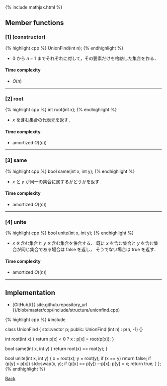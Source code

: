 {% include mathjax.html %}

## Member functions

### [1] (constructor)
{% highlight cpp %}
UnionFind(int n);
{% endhighlight %}

- $0$ から $n - 1$ までそれぞれに対して，その要素だけを格納した集合を作る．

#### Time complexity

- $O(n)$

---------------------------------------

### [2] root
{% highlight cpp %}
int root(int x);
{% endhighlight %}

- $x$ を含む集合の代表元を返す．

#### Time complexity

- amortized $O((n))$

---------------------------------------

### [3] same
{% highlight cpp %}
bool same(int x, int y);
{% endhighlight %}

- $x$ と $y$ が同一の集合に属するかどうかを返す．

#### Time complexity

- amortized $O((n))$

---------------------------------------

### [4] unite
{% highlight cpp %}
bool unite(int x, int y);
{% endhighlight %}

- $x$ を含む集合と $y$ を含む集合を併合する． 既に $x$ を含む集合と $y$ を含む集合が同じ集合である場合は false を返し， そうでない場合は true を返す．

#### Time complexity

- amortized $O((n))$

---------------------------------------

## Implementation

- [GitHub]({{ site.github.repository_url }}/blob/master/cpp/include/structure/unionfind.cpp)

{% highlight cpp %}
#include <vector>

class UnionFind {
  std::vector<int> p;
public:
  UnionFind (int n) : p(n, -1) {}

  int root(int x) {
    return p[x] < 0 ? x : p[x] = root(p[x]);
  }

  bool same(int x, int y) {
    return root(x) == root(y);
  }

  bool unite(int x, int y) {
    x = root(x); y = root(y);
    if (x == y) return false;
    if (p[y] < p[x]) std::swap(x, y);
    if (p[x] == p[y]) --p[x];
    p[y] = x;
    return true;
  }
};
{% endhighlight %}

[Back](../..)
